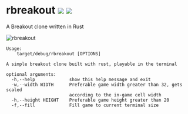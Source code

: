 # rbreakout [![][img_license]](#license) [![][img_loc]][loc]

[img_license]: https://img.shields.io/badge/License-MIT_or_Apache_2.0-blue.svg
[img_loc]: https://tokei.rs/b1/github/AntonHakansson/rbreakout
[loc]: https://github.com/Aaronepower/tokei

A Breakout clone written in Rust

![rbreakout](https://user-images.githubusercontent.com/15860608/36357650-523b7d9a-1501-11e8-961c-b82835b1fe31.gif)

```
Usage:
    target/debug/rbreakout [OPTIONS]

A simple breakout clone built with rust, playable in the terminal

optional arguments:
  -h,--help             show this help message and exit
  -w,--width WIDTH      Preferable game width greater than 32, gets scaled
                        according to the in-game cell width
  -h,--height HEIGHT    Preferable game height greater than 20
  -f,--fill             Fill game to current terminal size
```
